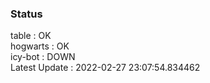 ### Status


table : OK  
hogwarts : OK  
icy-bot : DOWN  
Latest Update : 2022-02-27 23:07:54.834462
